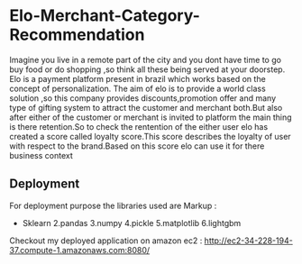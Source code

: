 # Elo-Merchant-Category-Recommendation

Imagine you live in a remote part of the city and you dont have time to go buy food or do shopping ,so think all these being served at your doorstep. Elo is a payment platform present in brazil which works based on the concept of personalization. The aim of elo is to provide a world class solution ,so this company provides discounts,promotion offer and many type of gifting system to attract the customer and merchant both.But also after either of the customer or merchant is invited to platform the main thing is there retention.So to check the rentention of the either user elo has created a score called loyalty score.This score describes the loyalty of user with respect to the brand.Based on this score elo can use it for there business context

## Deployment

For deployment purpose the libraries used are
 Markup : 
* Sklearn
2.pandas
3.numpy
4.pickle
5.matplotlib
6.lightgbm

Checkout my deployed application on amazon ec2 : 
http://ec2-34-228-194-37.compute-1.amazonaws.com:8080/
